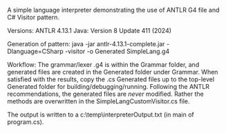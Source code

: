 A simple language interpreter demonstrating the use of ANTLR G4 file and C# Visitor pattern.

Versions: ANTLR 4.13.1
Java: Version 8 Update 411 (2024)

Generation of pattern:
java -jar antlr-4.13.1-complete.jar -Dlanguage=CSharp -visitor -o Generated SimpleLang.g4

Workflow:
The grammar/lexer .g4 is within the Grammar folder, and generated files are created in the Generated folder under Grammar.
When satisfied with the results, copy the .cs Generated files up to the top-level Generated folder for building/debugging/running.
Following the ANTLR recommendations, the generated files are *never* modified. Rather the methods are overwritten in the SimpleLangCustomVisitor.cs file.

The output is written to a c:\temp\interpreterOutput.txt (in main of program.cs).



